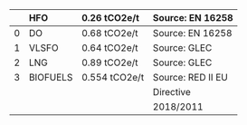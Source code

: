 |    | HFO      | 0.26 tCO2e/t   | Source: EN 16258   |
|---:|:---------|:---------------|:-------------------|
|  0 | DO       | 0.68 tCO2e/t   | Source: EN 16258   |
|  1 | VLSFO    | 0.64 tCO2e/t   | Source: GLEC       |
|  2 | LNG      | 0.89 tCO2e/t   | Source: GLEC       |
|  3 | BIOFUELS | 0.554 tCO2e/t  | Source: RED II EU  |
|    |          |                | Directive          |
|    |          |                | 2018/2011          |